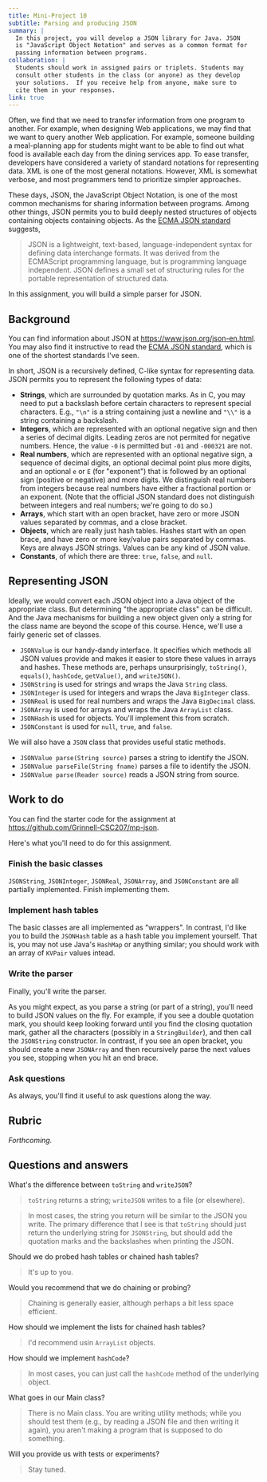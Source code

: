 ```yaml
---
title: Mini-Project 10
subtitle: Parsing and producing JSON
summary: |
  In this project, you will develop a JSON library for Java. JSON
  is "JavaScript Object Notation" and serves as a common format for
  passing information between programs.
collaboration: |
  Students should work in assigned pairs or triplets. Students may
  consult other students in the class (or anyone) as they develop
  your solutions.  If you receive help from anyone, make sure to
  cite them in your responses.
link: true
---
```

Often, we find that we need to transfer information from one program to another. For example, when designing Web applications, we may find that we want to query another Web application. For example, someone building a meal-planning app for students might want to be able to find out what food is available each day from the dining services app. To ease transfer, developers have considered a variety of standard notations for representing data. XML is one of the most general notations. However, XML is somewhat verbose, and most programmers tend to prioritize simpler approaches.

These days, JSON, the JavaScript Object Notation, is one of the most common mechanisms for sharing information between programs. Among other things, JSON permits you to build deeply nested structures of objects containing objects containing objects. As the [ECMA JSON standard](https://ecma-international.org/publications-and-standards/standards/ecma-404/) suggests,

> JSON is a lightweight, text-based, language-independent syntax for defining data interchange formats. It was derived from the ECMAScript programming language, but is programming language independent. JSON defines a small set of structuring rules for the portable representation of structured data.

In this assignment, you will build a simple parser for JSON.

## Background

You can find information about JSON at <https://www.json.org/json-en.html>.  You may also find it instructive to read the [ECMA JSON standard](https://ecma-international.org/publications-and-standards/standards/ecma-404/), which is one of the shortest standards I've seen.

In short, JSON is a recursively defined, C-like syntax for representing data.  JSON permits you to represent the following types of data:

* **Strings**, which are surrounded by quotation marks.  As in C, you may need to put a backslash before certain characters to represent special characters.  E.g., `"\n"` is a string containing just a newline and `"\\"` is a string containing a backslash.
* **Integers**, which are represented with an optional negative sign and then a series of decimal digits.  Leading zeros are not permited for negative numbers.  Hence, the value `-0` is permitted but `-01` and `-000321` are not.
* **Real numbers**, which are represented with an optional negative sign, a sequence of decimal digits, an optional decimal point plus more digits, and an optional `e` or `E` (for "exponent") that is followed by an optional sign (positive or negative) and more digits.  We distinguish real numbers from integers because real numbers have either a fractional portion or an exponent.  (Note that the official JSON standard does not distinguish between integers and real numbers; we're going to do so.)
* **Arrays**, which start with an open bracket, have zero or more JSON values separated by commas, and a close bracket.
* **Objects**, which are really just hash tables.  Hashes start with an open brace, and have zero or more key/value pairs separated by commas.  Keys are always JSON strings.  Values can be any kind of JSON value.
* **Constants**, of which there are three: `true`, `false`, and `null`.

## Representing JSON

Ideally, we would convert each JSON object into a Java object of the appropriate class.  But determining "the appropriate class" can be difficult.  And the Java mechanisms for building a new object given only a string for the class name are beyond the scope of this course.  Hence, we'll use a fairly generic set of classes.

* `JSONValue` is our handy-dandy interface.  It specifies which methods all JSON values provide and makes it easier to store these values in arrays and hashes.  These methods are, perhaps unsurprisingly, `toString()`, `equals()`, `hashCode`, `getValue()`, and `writeJSON()`.
* `JSONString` is used for strings and wraps the Java `String` class.
* `JSONInteger` is used for integers and wraps the Java `BigInteger` class.
* `JSONReal` is used for real numbers and wraps the Java `BigDecimal` class.
* `JSONArray` is used for arrays and wraps the Java `ArrayList` class.
* `JSONHash` is used for objects.  You'll implement this from scratch.
* `JSONConstant` is used for `null`, `true`, and `false`.

We will also have a `JSON` class that provides useful static methods.

* `JSONValue parse(String source)` parses a string to identify the JSON.
* `JSONValue parseFile(String fname)` parses a file to identify the JSON.
* `JSONValue parse(Reader source)` reads a JSON string from source.

## Work to do

You can find the starter code for the assignment at <https://github.com/Grinnell-CSC207/mp-json>.

Here's what you'll need to do for this assignment.

### Finish the basic classes

`JSONString`, `JSONInteger`, `JSONReal`, `JSONArray`, and `JSONConstant` are all partially implemented.  Finish implementing them.

### Implement hash tables

The basic classes are all implemented as "wrappers".  In contrast, I'd like you to build the `JSONHash` table as a hash table you implement yourself.  That is, you may not use Java's `HashMap` or anything similar; you should work with an array of `KVPair` values intead.

### Write the parser

Finally, you'll write the parser.

As you might expect, as you parse a string (or part of a string), you'll need to build JSON values on the fly.  For example, if you see a double quotation mark, you should keep looking forward until you find the closing quotation mark, gather all the characters (possibly in a `StringBuilder`), and then call the `JSONString` constructor.  In contrast, if you see an open bracket, you should create a new `JSONArray` and then recursively parse the next values you see, stopping when you hit an end brace.

### Ask questions

As always, you'll find it useful to ask questions along the way.

## Rubric

_Forthcoming._

## Questions and answers

What's the difference between `toString` and `writeJSON`?

> `toString` returns a string; `writeJSON` writes to a file (or elsewhere).

> In most cases, the string you return will be similar to the JSON you
  write. The primary difference that I see is that `toString` should just
  return the underlying string for `JSONString`, but should add the
  quotation marks and the backslashes when printing the JSON.

Should we do probed hash tables or chained hash tables?

> It's up to you. 

Would you recommend that we do chaining or probing?

> Chaining is generally easier, although perhaps a bit less space efficient.

How should we implement the lists for chained hash tables?

> I'd recommend usin `ArrayList` objects.

How should we implement `hashCode`?

> In most cases, you can just call the `hashCode` method of the underlying
  object.

What goes in our Main class?

> There is no Main class. You are writing utility methods; while you should
  test them (e.g., by reading a JSON file and then writing it again), you
  aren't making a program that is supposed to do something.

Will you provide us with tests or experiments?

> Stay tuned.

